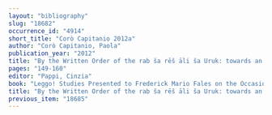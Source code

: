 ```yaml
---
layout: "bibliography"
slug: "18682"
occurrence_id: "4914"
short_title: "Corò Capitanio 2012a"
author: "Corò Capitanio, Paola"
publication_year: "2012"
title: "By the Written Order of the rab ša rēš āli ša Uruk: towards an Understanding of the bīt ritti System in Hellenistic Uruk"
pages: "149-160"
editor: "Pappi, Cinzia"
book: "Leggo! Studies Presented to Frederick Mario Fales on the Occasion of His 65th Birthday, Leipziger Altorientalische Studien 2 (Wiesbaden)"
title: "By the Written Order of the rab ša rēš āli ša Uruk: towards an Understanding of the bīt ritti System in Hellenistic Uruk"
previous_item: "18685"
---
```

